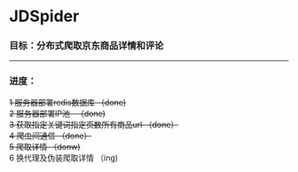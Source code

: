 # JDSpider

### 目标：分布式爬取京东商品详情和评论

---
### 进度：
~~1 服务器部署redis数据库  （done)~~<br>
~~2 服务器部署IP池   （done)~~<br>
~~3 获取指定关键词指定页数所有商品url  （done）~~<br>
~~4 爬虫间通信  （done）~~<br>
~~5 爬取详情  （donw)~~<br>
6 换代理及伪装爬取详情  （ing)
